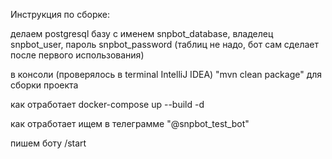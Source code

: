 Инструкция по сборке:

делаем postgresql базу с именем snpbot_database, владелец snpbot_user, пароль snpbot_password (таблиц не надо, бот сам сделает после первого использования)

в консоли (проверялось в terminal IntelliJ IDEA) "mvn clean package" для сборки проекта

как отработает docker-compose up --build -d 

как отработает ищем в телеграмме "@snpbot_test_bot"

пишем боту /start

